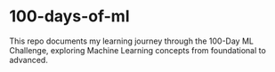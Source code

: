 # 100-days-of-ml
This repo documents my learning journey through the 100-Day ML Challenge, exploring Machine Learning concepts from foundational to advanced.
